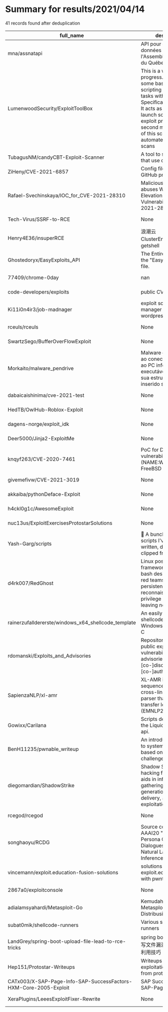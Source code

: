 
# Summary for results/2021/04/14
    
41 records found after deduplication

| full_name | description | html_url | matched_list | matched_count | pushed_at | size | stargazers_count | language | forks_count |
|------------------------------------------------------------------|------------------------------------------------------------------------------------------------------------------------------------------------------------------------------------------------------------------------------------------------------------------|-------------------------------------------------------------------------------------|-------------------------------------------|-----------------|---------------------------|--------|--------------------|------------|---------------|
| mna/assnatapi | API pour exploiter les données de l'Assemblée nationale du Québec. | https://github.com/mna/assnatapi | ['exploit'] | 1 | 2021-04-14 18:39:00+00:00 | 122 | 5 | JavaScript | 2 |
| LumenwoodSecurity/ExploitToolBox | This is a work in progress. This includes some basic bash scripting to automate tasks within Linux, Specifically Kali Linux. It acts as a shortcut to launch some basic exploit programs. The second main function of this script is to automate some NMAP scans | https://github.com/LumenwoodSecurity/ExploitToolBox | ['exploit'] | 1 | 2021-04-14 00:18:21+00:00 | 7 | 0 | Shell | 0 |
| TubagusNM/candyCBT-Exploit-Scanner | A tool to scan websites that use candyCBT | https://github.com/TubagusNM/candyCBT-Exploit-Scanner | ['exploit'] | 1 | 2021-04-14 04:47:03+00:00 | 6 | 2 | PHP | 0 |
| ZiHeny/CVE-2021-6857 | Config files for my GitHub profile. | https://github.com/ZiHeny/CVE-2021-6857 | ['cve-2'] | 1 | 2021-04-14 05:51:34+00:00 | 0 | 0 | | 0 |
| Rafael-Svechinskaya/IOC_for_CVE-2021-28310 | Malicious Payloads that abuses Win32k Elevation of Privilege Vulnerability (CVE-2021-28310) | https://github.com/Rafael-Svechinskaya/IOC_for_CVE-2021-28310 | ['cve-2'] | 1 | 2021-04-14 07:16:45+00:00 | 5 | 2 | | 3 |
| Tech-Virus/SSRF-to-RCE | None | https://github.com/Tech-Virus/SSRF-to-RCE | ['rce'] | 1 | 2021-04-14 07:25:51+00:00 | 6 | 0 | HTML | 0 |
| Henry4E36/insuperRCE | 浪潮云 ClusterEngineV4.0 前台getshell | https://github.com/Henry4E36/insuperRCE | ['rce'] | 1 | 2021-04-14 08:29:36+00:00 | 5 | 5 | Python | 2 |
| Ghostedoryx/EasyExploits_API | The Entire Source of the "EasyExploits.dll" file. | https://github.com/Ghostedoryx/EasyExploits_API | ['exploit'] | 1 | 2021-04-14 09:10:14+00:00 | 20 | 1 | C# | 1 |
| 77409/chrome-0day | nan | https://github.com/77409/chrome-0day | ['0day'] | 1 | 2021-04-14 09:20:47+00:00 | 3 | 55 | JavaScript | 37 |
| code-developers/exploits | public CVE exploits | https://github.com/code-developers/exploits | ['exploit'] | 1 | 2021-04-14 12:03:32+00:00 | 1064 | 0 | Python | 0 |
| Ki11i0n4ir3/job-madnager | exploit script for job manager plugin of wordpress | https://github.com/Ki11i0n4ir3/job-madnager | ['exploit'] | 1 | 2021-04-14 12:31:18+00:00 | 1 | 0 | Python | 0 |
| rceuls/rceuls | None | https://github.com/rceuls/rceuls | ['rce'] | 1 | 2021-04-14 12:37:04+00:00 | 1 | 0 | | 0 |
| SwartzSego/BufferOverFlowExploit | None | https://github.com/SwartzSego/BufferOverFlowExploit | ['exploit'] | 1 | 2021-04-14 13:01:50+00:00 | 5 | 0 | Python | 0 |
| Morkaito/malware_pendrive | Malware em python que ao conectar pendrive ao PC infecta o executável mudando sua estrutura PE inserido shellcode | https://github.com/Morkaito/malware_pendrive | ['shellcode'] | 1 | 2021-04-14 14:21:10+00:00 | 2 | 0 | Python | 0 |
| dabaicaishinima/cve-2021-test | None | https://github.com/dabaicaishinima/cve-2021-test | ['cve-2'] | 1 | 2021-04-14 14:32:37+00:00 | 0 | 0 | | 0 |
| HedTB/OwlHub-Roblox-Exploit | None | https://github.com/HedTB/OwlHub-Roblox-Exploit | ['exploit'] | 1 | 2021-04-14 14:53:50+00:00 | 742 | 0 | Lua | 0 |
| dagens-norge/exploit_idk | None | https://github.com/dagens-norge/exploit_idk | ['exploit'] | 1 | 2021-04-14 17:00:40+00:00 | 170 | 0 | | 0 |
| Deer5000/Jinja2-ExploitMe | None | https://github.com/Deer5000/Jinja2-ExploitMe | ['exploit'] | 1 | 2021-04-14 23:02:57+00:00 | 63 | 0 | HTML | 0 |
| knqyf263/CVE-2020-7461 | PoC for DHCP vulnerability (NAME:WRECK) in FreeBSD | https://github.com/knqyf263/CVE-2020-7461 | ['cve poc', 'cve-2', 'vulnerability poc'] | 3 | 2021-04-14 21:36:08+00:00 | 1169 | 12 | Python | 4 |
| givemefivw/CVE-2021-3019 | None | https://github.com/givemefivw/CVE-2021-3019 | ['cve-2'] | 1 | 2021-04-14 03:53:44+00:00 | 2 | 0 | | 0 |
| akkaiba/pythonDeface-Exploit | None | https://github.com/akkaiba/pythonDeface-Exploit | ['exploit'] | 1 | 2021-04-14 15:01:03+00:00 | 10 | 0 | Python | 1 |
| h4ckl0g1c/AwesomeExploit | None | https://github.com/h4ckl0g1c/AwesomeExploit | ['exploit'] | 1 | 2021-04-14 06:48:27+00:00 | 862 | 0 | PHP | 0 |
| nuc13us/ExploitExercisesProtostarSolutions | None | https://github.com/nuc13us/ExploitExercisesProtostarSolutions | ['exploit'] | 1 | 2021-04-14 07:58:53+00:00 | 798 | 0 | Python | 0 |
| Yash-Garg/scripts | 🍁 A bunch of bash scripts I've either written, downloaded or clipped from git | https://github.com/Yash-Garg/scripts | ['shellcode'] | 1 | 2021-04-14 11:55:38+00:00 | 591 | 6 | Shell | 1 |
| d4rk007/RedGhost | Linux post exploitation framework written in bash designed to assist red teams in persistence, reconnaissance, privilege escalation and leaving no trace. | https://github.com/d4rk007/RedGhost | ['exploit'] | 1 | 2021-04-14 06:30:09+00:00 | 121 | 502 | Shell | 104 |
| rainerzufalldererste/windows_x64_shellcode_template | An easily modifiable shellcode template for Windows x64 written in C | https://github.com/rainerzufalldererste/windows_x64_shellcode_template | ['shellcode'] | 1 | 2021-04-14 15:40:47+00:00 | 15 | 11 | C | 2 |
| rdomanski/Exploits_and_Advisories | Repository that tracks public exploits, vulnerabilities and advisories that I [co-]discovered or [co-]authored. | https://github.com/rdomanski/Exploits_and_Advisories | ['exploit'] | 1 | 2021-04-14 16:21:15+00:00 | 3518 | 33 | Ruby | 8 |
| SapienzaNLP/xl-amr | XL-AMR is a sequence-to-graph cross-lingual AMR parser that exploits transfer learning (EMNLP2020). | https://github.com/SapienzaNLP/xl-amr | ['exploit'] | 1 | 2021-04-14 19:33:37+00:00 | 105703 | 7 | Python | 1 |
| Gowixx/Carilana | Scripts developed for the LiquidBounce script api. | https://github.com/Gowixx/Carilana | ['exploit'] | 1 | 2021-04-14 15:04:06+00:00 | 80 | 25 | JavaScript | 9 |
| BenH11235/pwnable_writeup | An introduction course to system exploitation based on pwnable.kr challenges | https://github.com/BenH11235/pwnable_writeup | ['exploit'] | 1 | 2021-04-14 15:56:01+00:00 | 27650 | 0 | TeX | 0 |
| diegomardian/ShadowStrike | Shadow Strike is a hacking framework that aids in information gathering, payload generation, payload delivery, and website exploitation. | https://github.com/diegomardian/ShadowStrike | ['exploit'] | 1 | 2021-04-14 22:24:36+00:00 | 6542 | 5 | Java | 6 |
| rcegod/rcegod | None | https://github.com/rcegod/rcegod | ['rce'] | 1 | 2021-04-14 18:51:55+00:00 | 14 | 1 | | 0 |
| songhaoyu/RCDG | Source code for AAAI20 "Generating Persona Consistent Dialogues by Exploiting Natural Language Inference". | https://github.com/songhaoyu/RCDG | ['exploit'] | 1 | 2021-04-14 05:59:53+00:00 | 1192 | 29 | Python | 2 |
| vincemann/exploit.education-fusion-solutions | solutions for exploit.education/fusion with pwntools | https://github.com/vincemann/exploit.education-fusion-solutions | ['exploit'] | 1 | 2021-04-14 19:18:32+00:00 | 3976 | 0 | Python | 0 |
| 2867a0/exploitconsole | None | https://github.com/2867a0/exploitconsole | ['exploit'] | 1 | 2021-04-14 00:01:23+00:00 | 199 | 0 | Python | 0 |
| adialamsyahardi/Metasploit-Go | Kemudahan Instalasi Metasploit Di Semua Distribusi Linux | https://github.com/adialamsyahardi/Metasploit-Go | ['exploit'] | 1 | 2021-04-14 21:46:18+00:00 | 20 | 1 | Shell | 0 |
| subat0mik/shellcode-runners | Various shellcode runners | https://github.com/subat0mik/shellcode-runners | ['shellcode'] | 1 | 2021-04-14 06:09:15+00:00 | 9 | 0 | PowerShell | 0 |
| LandGrey/spring-boot-upload-file-lead-to-rce-tricks | spring boot Fat Jar 任意写文件漏洞到稳定 RCE 利用技巧 | https://github.com/LandGrey/spring-boot-upload-file-lead-to-rce-tricks | ['rce'] | 1 | 2021-04-14 12:44:39+00:00 | 213 | 273 | Java | 24 |
| Hep151/Protostar-Writeups | Writeups for the binary exploitation challenges, from protostar | https://github.com/Hep151/Protostar-Writeups | ['exploit'] | 1 | 2021-04-14 14:09:23+00:00 | 27 | 0 | C | 0 |
| CATx003/X-SAP-Page-Info-SAP-SuccessFactors-HXM-Core-2005-Exploit | SAP SuccessFactors X-SAP-Page-Info Exploit | https://github.com/CATx003/X-SAP-Page-Info-SAP-SuccessFactors-HXM-Core-2005-Exploit | ['exploit'] | 1 | 2021-04-14 02:26:14+00:00 | 13 | 2 | | 0 |
| XeraPlugins/LeeesExploitFixer-Rewrite | None | https://github.com/XeraPlugins/LeeesExploitFixer-Rewrite | ['exploit'] | 1 | 2021-04-14 21:11:36+00:00 | 52 | 2 | Java | 1 |
